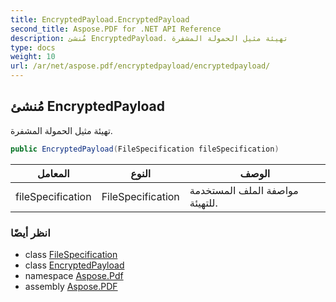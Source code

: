 ```yaml
---
title: EncryptedPayload.EncryptedPayload
second_title: Aspose.PDF for .NET API Reference
description: مُنشئ EncryptedPayload. تهيئة مثيل الحمولة المشفرة
type: docs
weight: 10
url: /ar/net/aspose.pdf/encryptedpayload/encryptedpayload/
---
```

## مُنشئ EncryptedPayload

تهيئة مثيل الحمولة المشفرة.

```csharp
public EncryptedPayload(FileSpecification fileSpecification)
```

| المعامل | النوع | الوصف |
| --- | --- | --- |
| fileSpecification | FileSpecification | مواصفة الملف المستخدمة للتهيئة. |

### انظر أيضًا

* class [FileSpecification](../../filespecification/)
* class [EncryptedPayload](../)
* namespace [Aspose.Pdf](../../../aspose.pdf/)
* assembly [Aspose.PDF](../../../)